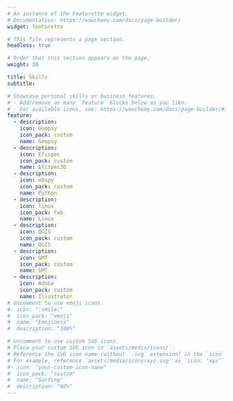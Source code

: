 ```yaml
---
# An instance of the Featurette widget.
# Documentation: https://wowchemy.com/docs/page-builder/
widget: featurette

# This file represents a page section.
headless: true

# Order that this section appears on the page.
weight: 30

title: Skills
subtitle:

# Showcase personal skills or business features.
# - Add/remove as many `feature` blocks below as you like.
# - For available icons, see: https://wowchemy.com/docs/page-builder/#icons
feature:
  - description: 
    icon: Geopsy
    icon_pack: custom
    name: Geopsy
  - description: 
    icon: Efispec
    icon_pack: custom
    name: Efispec3D
  - description: 
    icon: obspy
    icon_pack: custom
    name: Python
  - description: 
    icon: linux
    icon_pack: fab
    name: Linux
  - description: 
    icon: QGIS
    icon_pack: custom
    name: QGIS
  - description: 
    icon: GMT
    icon_pack: custom
    name: GMT
  - description:  
    icon: Adobe
    icon_pack: custom
    name: Illustrator
# Uncomment to use emoji icons.
#- icon: ":smile:"
#  icon_pack: "emoji"
#  name: "Emojiness"
#  description: "100%"

# Uncomment to use custom SVG icons.
# Place your custom SVG icon in `assets/media/icons/`.
# Reference the SVG icon name (without `.svg` extension) in the `icon` field.
# For example, reference `assets/media/icons/xyz.svg` as `icon: 'xyz'`
#- icon: "your-custom-icon-name"
#  icon_pack: "custom"
#  name: "Surfing"
#  description: "90%"
---
```

